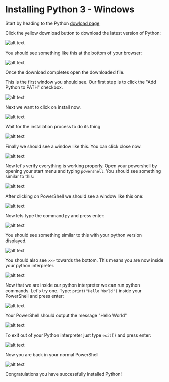 # Installing Python 3 - Windows
Start by heading to the Python [dowload page](https://www.python.org/downloads/)

Click the yellow download button to download the latest version of Python:

![alt text](/resources/python_win/python1.PNG)

You should see something like this at the bottom of your browser:

![alt text](/resources/python_win/python2.PNG)

Once the download completes open the downloaded file.

This is the first window you should see. Our first step is to click the "Add Python to PATH" checkbox.

![alt text](/resources/python_win/python3.PNG)

Next we want to click on install now.

![alt text](/resources/python_win/python3-2.PNG)

Wait for the installation process to do its thing

![alt text](/resources/python_win/python4.PNG)

Finally we should see a window like this. You can click close now.



![alt text](/resources/python_win/python5.PNG)

Now let's verify everything is working properly.
Open your powershell by opening your start menu and typing ```powershell```.
You should see something similar to this:

![alt text](/resources/python_win/python6.png)

After clicking on PowerShell we should see a window like this one:

![alt text](/resources/python_win/python7.PNG)

Now lets type the command ```py``` and press enter:

![alt text](/resources/python_win/python8.PNG)

You should see something similar to this with your python version displayed.

![alt text](/resources/python_win/python9.PNG)

You should also see ```>>>``` towards the bottom. This means you are now inside your python interpreter.

![alt text](/resources/python_win/python9-2.PNG)

Now that we are inside our python interpreter we can run python commands. Let's try one.
Type: ```print("Hello World")``` inside your PowerShell and press enter:

![alt text](/resources/python_win/python10.PNG)

Your PowerShell should output the message "Hello World"

![alt text](/resources/python_win/python11.PNG)

To exit out of your Python interpreter just type ```exit()``` and press enter:

![alt text](/resources/python_win/python12.PNG)

Now you are back in your normal PowerShell

![alt text](/resources/python_win/python13.PNG)

Congratulations you have successfully installed Python!
